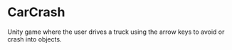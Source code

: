 # CarCrash
Unity game where the user drives a truck using the arrow keys to avoid or crash into objects.
